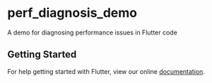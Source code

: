 # perf_diagnosis_demo

A demo for diagnosing performance issues in Flutter code

## Getting Started

For help getting started with Flutter, view our online
[documentation](https://flutter.io/).
